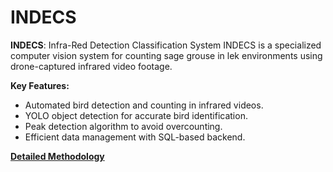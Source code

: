 # INDECS
**INDECS**: Infra-Red Detection Classification System INDECS is a specialized computer vision system for counting sage grouse in lek environments using drone-captured infrared video footage.

**Key Features:**
* Automated bird detection and counting in infrared videos.
*  YOLO object detection for accurate bird identification.
*  Peak detection algorithm to avoid overcounting.
*  Efficient data management with SQL-based backend.



**[Detailed Methodology](METHODOLOGY.md)** 

